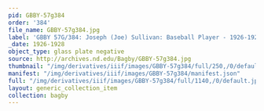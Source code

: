 ```yaml
---
pid: GBBY-57g384
order: '384'
file_name: GBBY-57g384.jpg
label: 'GBBY 57G/384: Joseph (Joe) Sullivan: Baseball Player - 1926-1928'
_date: 1926-1928
object_type: glass plate negative
source: http://archives.nd.edu/Bagby/GBBY-57g384.jpg
thumbnail: "/img/derivatives/iiif/images/GBBY-57g384/full/250,/0/default.jpg"
manifest: "/img/derivatives/iiif/images/GBBY-57g384/manifest.json"
full: "/img/derivatives/iiif/images/GBBY-57g384/full/1140,/0/default.jpg"
layout: generic_collection_item
collection: bagby
---
```

